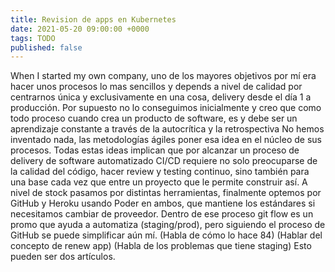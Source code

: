 ```yaml
---
title: Revision de apps en Kubernetes
date: 2021-05-20 09:00:00 +0000
tags: TODO
published: false
---
```


When I started my own company, uno de los
mayores objetivos por mí era hacer unos procesos
lo mas sencillos y depends a nivel de calidad
por centrarnos única y exclusivamente en
una cosa, delivery desde el día 1
a producción.
Por supuesto no lo conseguimos inicialmente y
creo que como todo proceso cuando crea un
producto de software, es y debe ser un
aprendizaje constante a través de la autocrítica
y la retrospectiva No hemos inventado
nada, las metodologías ágiles poner esa idea
en el núcleo de sus procesos.
Todas estas ideas implican que por alcanzar
un proceso de delivery de software automatizado
CI/CD requiere no solo preocuparse de la
calidad del código, hacer review y testing
continuo, sino también para una base cada
vez que entre un proyecto que le permite
construir así.
A nivel de stock pasamos por distintas
herramientas, finalmente optemos por GitHub
y Heroku usando Poder en ambos, que
mantiene los estándares si necesitamos
cambiar de proveedor.
Dentro de ese proceso git flow es un
promo que ayuda a automatiza (staging/prod),
pero siguiendo el proceso de GitHub
se puede simplificar aún mí.
(Habla de cómo lo hace 84)
(Hablar del concepto de renew app)
(Habla de los problemas que tiene
staging)
Esto pueden ser dos artículos.
